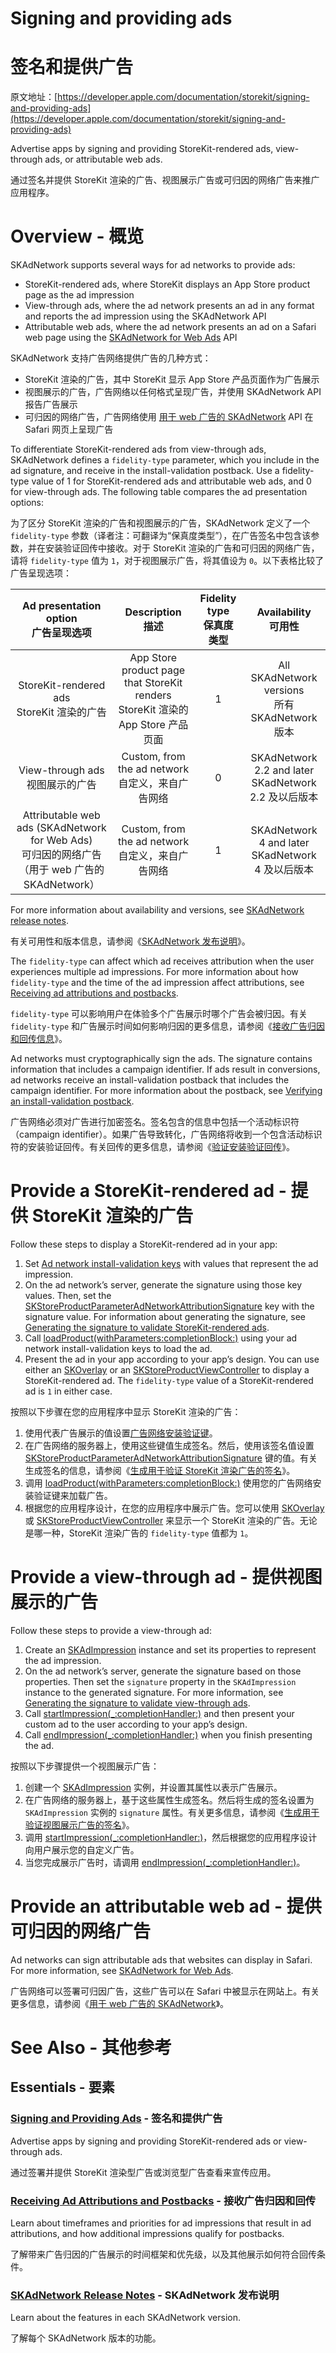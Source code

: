 # Signing and providing ads
# 签名和提供广告

原文地址：[https://developer.apple.com/documentation/storekit/signing-and-providing-ads](https://developer.apple.com/documentation/storekit/signing-and-providing-ads)

Advertise apps by signing and providing StoreKit-rendered ads, view-through ads, or attributable web ads.

通过签名并提供 StoreKit 渲染的广告、视图展示广告或可归因的网络广告来推广应用程序。

# Overview - 概览

SKAdNetwork supports several ways for ad networks to provide ads:

- StoreKit-rendered ads, where StoreKit displays an App Store product page as the ad impression
- View-through ads, where the ad network presents an ad in any format and reports the ad impression using the SKAdNetwork API
- Attributable web ads, where the ad network presents an ad on a Safari web page using the [SKAdNetwork for Web Ads](https://developer.apple.com/documentation/SKAdNetworkforWebAds) API

SKAdNetwork 支持广告网络提供广告的几种方式：

- StoreKit 渲染的广告，其中 StoreKit 显示 App Store 产品页面作为广告展示
- 视图展示的广告，广告网络以任何格式呈现广告，并使用 SKAdNetwork API 报告广告展示
- 可归因的网络广告，广告网络使用 [用于 web 广告的 SKAdNetwork](https://developer.apple.com/documentation/SKAdNetworkforWebAds) API 在 Safari 网页上呈现广告

To differentiate StoreKit-rendered ads from view-through ads, SKAdNetwork defines a `fidelity-type` parameter, which you include in the ad signature, and receive in the install-validation postback. Use a fidelity-type value of 1 for StoreKit-rendered ads and attributable web ads, and 0 for view-through ads. The following table compares the ad presentation options:

为了区分 StoreKit 渲染的广告和视图展示的广告，SKAdNetwork 定义了一个 `fidelity-type` 参数（译者注：可翻译为“保真度类型”），在广告签名中包含该参数，并在安装验证回传中接收。对于 StoreKit 渲染的广告和可归因的网络广告，请将 `fidelity-type` 值为 `1`，对于视图展示广告，将其值设为 `0`。以下表格比较了广告呈现选项：

Ad presentation option</br>广告呈现选项|Description</br>描述|Fidelity type</br>保真度类型|Availability</br>可用性
:-:|:-:|:-:|:-:
StoreKit-rendered ads</br>StoreKit 渲染的广告|App Store product page that StoreKit renders</br>StoreKit 渲染的 App Store 产品页面|1|All SKAdNetwork versions</br>所有 SKAdNetwork 版本
View-through ads</br>视图展示的广告|Custom, from the ad network</br>自定义，来自广告网络|0|SKAdNetwork 2.2 and later</br>SKadNetwork 2.2 及以后版本
Attributable web ads (SKAdNetwork for Web Ads)</br>可归因的网络广告（用于 web 广告的 SKAdNetwork）|Custom, from the ad network</br>自定义，来自广告网络|1|SKAdNetwork 4 and later</br>SKadNetwork 4 及以后版本

For more information about availability and versions, see [SKAdNetwork release notes](https://developer.apple.com/documentation/storekit/skadnetwork-release-notes).

有关可用性和版本信息，请参阅《[SKAdNetwork 发布说明](https://developer.apple.com/documentation/storekit/skadnetwork-release-notes)》。

The `fidelity-type` can affect which ad receives attribution when the user experiences multiple ad impressions. For more information about how `fidelity-type` and the time of the ad impression affect attributions, see [Receiving ad attributions and postbacks](https://developer.apple.com/documentation/storekit/receiving-ad-attributions-and-postbacks).

`fidelity-type` 可以影响用户在体验多个广告展示时哪个广告会被归因。有关 `fidelity-type` 和广告展示时间如何影响归因的更多信息，请参阅《[接收广告归因和回传信息](https://developer.apple.com/documentation/storekit/receiving-ad-attributions-and-postbacks)》。

Ad networks must cryptographically sign the ads. The signature contains information that includes a campaign identifier. If ads result in conversions, ad networks receive an install-validation postback that includes the campaign identifier. For more information about the postback, see [Verifying an install-validation postback](https://developer.apple.com/documentation/storekit/verifying-an-install-validation-postback).

广告网络必须对广告进行加密签名。签名包含的信息中包括一个活动标识符（campaign identifier）。如果广告导致转化，广告网络将收到一个包含活动标识符的安装验证回传。有关回传的更多信息，请参阅《[验证安装验证回传](https://developer.apple.com/documentation/storekit/verifying-an-install-validation-postback)》。

# Provide a StoreKit-rendered ad - 提供 StoreKit 渲染的广告

Follow these steps to display a StoreKit-rendered ad in your app:

1. Set [Ad network install-validation keys](https://developer.apple.com/documentation/storekit/ad-network-install-validation-keys) with values that represent the ad impression.
2. On the ad network’s server, generate the signature using those key values. Then, set the [SKStoreProductParameterAdNetworkAttributionSignature](https://developer.apple.com/documentation/storekit/skstoreproductparameteradnetworkattributionsignature) key with the signature value. For information about generating the signature, see [Generating the signature to validate StoreKit-rendered ads](https://developer.apple.com/documentation/storekit/generating-the-signature-to-validate-storekit-rendered-ads).
3. Call [loadProduct(withParameters:completionBlock:)](https://developer.apple.com/documentation/storekit/skstoreproductviewcontroller/loadproduct(withparameters:completionblock:)) using your ad network install-validation keys to load the ad.
4. Present the ad in your app according to your app’s design. You can use either an [SKOverlay](https://developer.apple.com/documentation/storekit/skoverlay) or an [SKStoreProductViewController](https://developer.apple.com/documentation/storekit/skstoreproductviewcontroller) to display a StoreKit-rendered ad. The `fidelity-type` value of a StoreKit-rendered ad is `1` in either case.

按照以下步骤在您的应用程序中显示 StoreKit 渲染的广告：

1. 使用代表广告展示的值设置[广告网络安装验证键](https://developer.apple.com/documentation/storekit/ad-network-install-validation-keys)。
2. 在广告网络的服务器上，使用这些键值生成签名。然后，使用该签名值设置 [SKStoreProductParameterAdNetworkAttributionSignature](https://developer.apple.com/documentation/storekit/skstoreproductparameteradnetworkattributionsignature) 键的值。有关生成签名的信息，请参阅《[生成用于验证 StoreKit 渲染广告的签名](https://developer.apple.com/documentation/storekit/generating-the-signature-to-validate-storekit-rendered-ads)》。
3. 调用 [loadProduct(withParameters:completionBlock:)](https://developer.apple.com/documentation/storekit/skstoreproductviewcontroller/loadproduct(withparameters:completionblock:)) 使用您的广告网络安装验证键来加载广告。
4. 根据您的应用程序设计，在您的应用程序中展示广告。您可以使用 [SKOverlay](https://developer.apple.com/documentation/storekit/skoverlay) 或 [SKStoreProductViewController](https://developer.apple.com/documentation/storekit/skstoreproductviewcontroller) 来显示一个 StoreKit 渲染的广告。无论是哪一种，StoreKit 渲染广告的 `fidelity-type` 值都为 `1`。

# Provide a view-through ad - 提供视图展示的广告

Follow these steps to provide a view-through ad:

1. Create an [SKAdImpression](https://developer.apple.com/documentation/storekit/skadimpression) instance and set its properties to represent the ad impression.
2. On the ad network’s server, generate the signature based on those properties. Then set the `signature` property in the `SKAdImpression` instance to the generated signature. For more information, see [Generating the signature to validate view-through ads](https://developer.apple.com/documentation/storekit/generating-the-signature-to-validate-view-through-ads).
3. Call [startImpression(_:completionHandler:)](https://developer.apple.com/documentation/storekit/skadnetwork/startimpression(_:completionhandler:)) and then present your custom ad to the user according to your app’s design.
4. Call [endImpression(_:completionHandler:)](https://developer.apple.com/documentation/storekit/skadnetwork/endimpression(_:completionhandler:)) when you finish presenting the ad.

按照以下步骤提供一个视图展示广告：

1. 创建一个 [SKAdImpression](https://developer.apple.com/documentation/storekit/skadimpression) 实例，并设置其属性以表示广告展示。
2. 在广告网络的服务器上，基于这些属性生成签名。然后将生成的签名设置为 `SKAdImpression` 实例的 `signature` 属性。有关更多信息，请参阅《[生成用于验证视图展示广告的签名](https://developer.apple.com/documentation/storekit/generating-the-signature-to-validate-view-through-ads)》。
3. 调用 [startImpression(_:completionHandler:)](https://developer.apple.com/documentation/storekit/skadnetwork/startimpression(_:completionhandler:))，然后根据您的应用程序设计向用户展示您的自定义广告。
4. 当您完成展示广告时，请调用 [endImpression(_:completionHandler:)](https://developer.apple.com/documentation/storekit/skadnetwork/endimpression(_:completionhandler:))。

# Provide an attributable web ad - 提供可归因的网络广告

Ad networks can sign attributable ads that websites can display in Safari. For more information, see [SKAdNetwork for Web Ads]((https://developer.apple.com/documentation/SKAdNetworkforWebAds)).

广告网络可以签署可归因广告，这些广告可以在 Safari 中被显示在网站上。有关更多信息，请参阅《[用于 web 广告的 SKAdNetwork](https://developer.apple.com/documentation/SKAdNetworkforWebAds)》。

# See Also - 其他参考

## Essentials - 要素

### [Signing and Providing Ads](https://developer.apple.com/documentation/storekit/skadnetwork/signing_and_providing_ads) - 签名和提供广告

Advertise apps by signing and providing StoreKit-rendered ads or view-through ads.

通过签署并提供 StoreKit 渲染型广告或浏览型广告查看来宣传应用。

### [Receiving Ad Attributions and Postbacks](https://developer.apple.com/documentation/storekit/skadnetwork/receiving_ad_attributions_and_postbacks) - 接收广告归因和回传

Learn about timeframes and priorities for ad impressions that result in ad attributions, and how additional impressions qualify for postbacks.

了解带来广告归因的广告展示的时间框架和优先级，以及其他展示如何符合回传条件。

### [SKAdNetwork Release Notes](https://developer.apple.com/documentation/storekit/skadnetwork/skadnetwork_release_notes) - SKAdNetwork 发布说明

Learn about the features in each SKAdNetwork version.

了解每个 SKAdNetwork 版本的功能。
